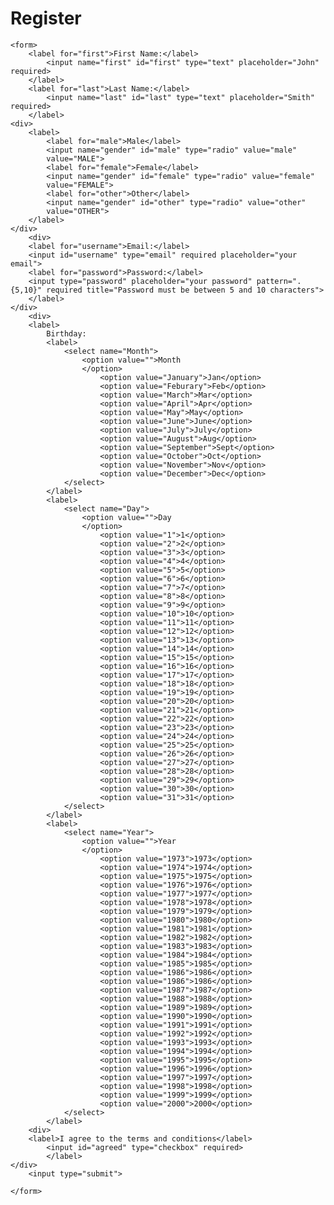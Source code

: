 <!DOCTYPE html>
<html>
<head>
	<title>form & input exercise</title>
</head>
<body>
	<h1>Register</h1>

<!-- action - where the form send data to -->
<!-- method - what HTTP method (get/post)-->

	<form>
		<label for="first">First Name:</label>
			<input name="first" id="first" type="text" placeholder="John" required>
		</label>
		<label for="last">Last Name:</label>
			<input name="last" id="last" type="text" placeholder="Smith" required>
		</label>
	<div>
		<label>
			<label for="male">Male</label>
			<input name="gender" id="male" type="radio" value="male"
			value="MALE">
			<label for="female">Female</label>
			<input name="gender" id="female" type="radio" value="female"
			value="FEMALE">
			<label for="other">Other</label>
			<input name="gender" id="other" type="radio" value="other"
			value="OTHER">
		</label>
	</div>
		<div>
		<label for="username">Email:</label>
		<input id="username" type="email" required placeholder="your email">
		<label for="password">Password:</label>
		<input type="password" placeholder="your password" pattern=".{5,10}" required title="Password must be between 5 and 10 characters"> 
		</label>
	</div>
		<div>
		<label>
			Birthday:
			<label>
				<select name="Month">
					<option value="">Month
					</option>
						<option value="January">Jan</option>
						<option value="Feburary">Feb</option>
						<option value="March">Mar</option>
						<option value="April">Apr</option>
						<option value="May">May</option>
						<option value="June">June</option>
						<option value="July">July</option>
						<option value="August">Aug</option>
						<option value="September">Sept</option>
						<option value="October">Oct</option>
						<option value="November">Nov</option>
						<option value="December">Dec</option>
				</select>
			</label>
			<label>
				<select name="Day">
					<option value="">Day
					</option>
						<option value="1">1</option>
						<option value="2">2</option>
						<option value="3">3</option>
						<option value="4">4</option>
						<option value="5">5</option>
						<option value="6">6</option>
						<option value="7">7</option>
						<option value="8">8</option>
						<option value="9">9</option>
						<option value="10">10</option>
						<option value="11">11</option>
						<option value="12">12</option>
						<option value="13">13</option>
						<option value="14">14</option>
						<option value="15">15</option>
						<option value="16">16</option>
						<option value="17">17</option>
						<option value="18">18</option>
						<option value="19">19</option>
						<option value="20">20</option>
						<option value="21">21</option>
						<option value="22">22</option>
						<option value="23">23</option>
						<option value="24">24</option>
						<option value="25">25</option>
						<option value="26">26</option>
						<option value="27">27</option>
						<option value="28">28</option>
						<option value="29">29</option>
						<option value="30">30</option>
						<option value="31">31</option>
				</select>
			</label>
			<label>
				<select name="Year">
					<option value="">Year
					</option>
						<option value="1973">1973</option>
						<option value="1974">1974</option>
						<option value="1975">1975</option>
						<option value="1976">1976</option>
						<option value="1977">1977</option>
						<option value="1978">1978</option>
						<option value="1979">1979</option>
						<option value="1980">1980</option>
						<option value="1981">1981</option>
						<option value="1982">1982</option>
						<option value="1983">1983</option>
						<option value="1984">1984</option>
						<option value="1985">1985</option>
						<option value="1986">1986</option>	
						<option value="1986">1986</option>
						<option value="1987">1987</option>
						<option value="1988">1988</option>
						<option value="1989">1989</option>
						<option value="1990">1990</option>
						<option value="1991">1991</option>
						<option value="1992">1992</option>
						<option value="1993">1993</option>
						<option value="1994">1994</option>
						<option value="1995">1995</option>
						<option value="1996">1996</option>
						<option value="1997">1997</option>
						<option value="1998">1998</option>
						<option value="1999">1999</option>
						<option value="2000">2000</option>
				</select>
			</label>
		<div>
		<label>I agree to the terms and conditions</label>
			<input id="agreed" type="checkbox" required>
			</label>
	</div>
		<input type="submit">

	</form> 

</body>
</html>
